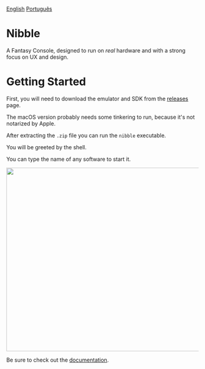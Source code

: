 [English](README.md) [Português](README.pt-BR.md)

# Nibble

A Fantasy Console, designed to run on *real* hardware and with a strong focus on
UX and design.

# Getting Started

First, you will need to download the emulator and SDK from the
[releases](https://github.com/nibbleteam/nibble/releases) page.

The macOS version probably needs some tinkering to run, because it's not notarized by Apple.

After extracting the `.zip` file you can run the `nibble` executable.

You will be greeted by the shell.

You can type the name of any software to start it.

<p align="center">
        <img style="image-rendering: pixelated;" src ="https://github.com/pongboy/nibble/raw/master/assets/screencaps/v0.2.0-cut.gif" width="800" height="480"/>
</p>

Be sure to check out the [documentation](https://docs.nibble.world).
